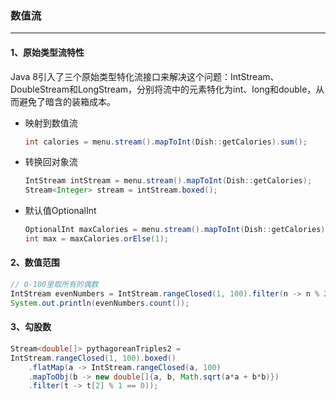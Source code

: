 ### 数值流

---

#### 1、原始类型流特性

Java 8引入了三个原始类型特化流接口来解决这个问题：IntStream、DoubleStream和LongStream，分别将流中的元素特化为int、long和double，从而避免了暗含的装箱成本。

- 映射到数值流

  ```java
  int calories = menu.stream().mapToInt(Dish::getCalories).sum();
  ```

- 转换回对象流

  ```java
  IntStream intStream = menu.stream().mapToInt(Dish::getCalories);
  Stream<Integer> stream = intStream.boxed();
  ```

- 默认值OptionalInt

  ```java
  OptionalInt maxCalories = menu.stream().mapToInt(Dish::getCalories).max();
  int max = maxCalories.orElse(1);
  ```

#### 2、数值范围

```java
// 0-100里取所有的偶数
IntStream evenNumbers = IntStream.rangeClosed(1, 100).filter(n -> n % 2 == 0);
System.out.println(evenNumbers.count());
```

#### 3、勾股数

```java
Stream<double[]> pythagoreanTriples2 = 
IntStream.rangeClosed(1, 100).boxed()
	.flatMap(a -> IntStream.rangeClosed(a, 100)
	.mapToObj(b -> new double[]{a, b, Math.sqrt(a*a + b*b)})
	.filter(t -> t[2] % 1 == 0));
```
